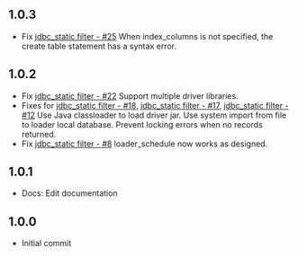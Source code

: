 ## 1.0.3
 - Fix [jdbc_static filter - #25](https://github.com/logstash-plugins/logstash-filter-jdbc_static/issues/25) When index_columns is not specified, the create table statement has a syntax error.

## 1.0.2
 - Fix [jdbc_static filter - #22](https://github.com/logstash-plugins/logstash-filter-jdbc_static/issues/22) Support multiple driver libraries.
 - Fixes for [jdbc_static filter - #18](https://github.com/logstash-plugins/logstash-filter-jdbc_static/issues/18), [jdbc_static filter - #17](https://github.com/logstash-plugins/logstash-filter-jdbc_static/issues/17), [jdbc_static filter - #12](https://github.com/logstash-plugins/logstash-filter-jdbc_static/issues/12) Use Java classloader to load driver jar. Use system import from file to loader local database. Prevent locking errors when no records returned.
 - Fix [jdbc_static filter - #8](https://github.com/logstash-plugins/logstash-filter-jdbc_static/issues/8) loader_schedule now works as designed.

## 1.0.1
 - Docs: Edit documentation

## 1.0.0
 - Initial commit
